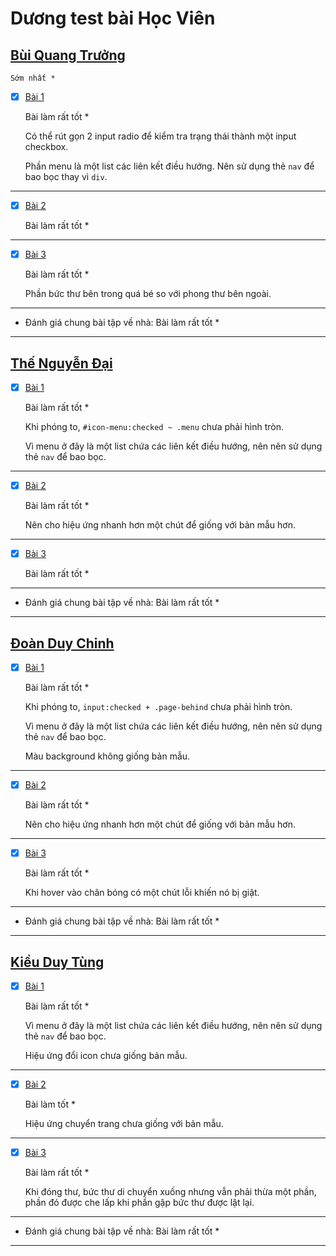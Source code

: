 # Dương test bài Học Viên

## [Bùi Quang Trưởng](https://okazakitruong.github.io/BQTruong-F8-K2-Offline/Day10/index.html)

    Sớm nhất *

- [x] [Bài 1](https://okazakitruong.github.io/BQTruong-F8-K2-Offline/Day10/index.html)

  Bài làm rất tốt \*

  Có thể rút gọn 2 input radio để kiểm tra trạng thái thành một input checkbox.

  Phần menu là một list các liên kết điều hướng. Nên sử dụng thẻ `nav` để bao bọc thay vì `div`.

---

- [x] [Bài 2](https://okazakitruong.github.io/BQTruong-F8-K2-Offline/Day10/index.html)

  Bài làm rất tốt \*

---

- [x] [Bài 3](https://okazakitruong.github.io/BQTruong-F8-K2-Offline/Day10/index.html)

  Bài làm rất tốt \*

  Phần bức thư bên trong quá bé so với phong thư bên ngoài.

---

- Đánh giá chung bài tập về nhà: Bài làm rất tốt \*

---

## [Thế Nguyễn Đại](https://daithehh04.github.io/fullstack/day10)

- [x] [Bài 1](https://daithehh04.github.io/fullstack/day10)

  Bài làm rất tốt \*

  Khi phóng to, `#icon-menu:checked ~ .menu` chưa phải hình tròn.

  Vì menu ở đây là một list chứa các liên kết điều hướng, nên nên sử dụng thẻ `nav` để bao bọc.

---

- [x] [Bài 2](https://daithehh04.github.io/fullstack/day10)

  Bài làm rất tốt \*

  Nên cho hiệu ứng nhanh hơn một chút để giống với bản mẫu hơn.

---

- [x] [Bài 3](https://daithehh04.github.io/fullstack/day10)

  Bài làm rất tốt \*

---

- Đánh giá chung bài tập về nhà: Bài làm rất tốt \*

---

## [Đoàn Duy Chinh](https://duychinh.github.io/f8-fullstack-KS2/Day-10/index.html)

- [x] [Bài 1](https://duychinh.github.io/f8-fullstack-KS2/Day-10/index.html)

  Bài làm rất tốt \*

  Khi phóng to, `input:checked + .page-behind` chưa phải hình tròn.

  Vì menu ở đây là một list chứa các liên kết điều hướng, nên nên sử dụng thẻ `nav` để bao bọc.

  Màu background không giống bản mẫu.

---

- [x] [Bài 2](https://duychinh.github.io/f8-fullstack-KS2/Day-10/index.html)

  Bài làm rất tốt \*

  Nên cho hiệu ứng nhanh hơn một chút để giống với bản mẫu hơn.

---

- [x] [Bài 3](https://duychinh.github.io/f8-fullstack-KS2/Day-10/index.html)

  Bài làm rất tốt \*

  Khi hover vào chân bóng có một chút lỗi khiến nó bị giật.

---

- Đánh giá chung bài tập về nhà: Bài làm rất tốt \*

---

## [Kiều Duy Tùng](https://stung16.github.io/ex_f8-fullstack/day10)

- [x] [Bài 1](https://stung16.github.io/ex_f8-fullstack/day10)

  Bài làm rất tốt \*

  Vì menu ở đây là một list chứa các liên kết điều hướng, nên nên sử dụng thẻ `nav` để bao bọc.

  Hiệu ứng đổi icon chưa giống bản mẫu.

---

- [x] [Bài 2](https://stung16.github.io/ex_f8-fullstack/day10)

  Bài làm tốt \*

  Hiệu ứng chuyển trang chưa giống với bản mẫu.

---

- [x] [Bài 3](https://stung16.github.io/ex_f8-fullstack/day10)

  Bài làm rất tốt \*

  Khi đóng thư, bức thư di chuyển xuống nhưng vẫn phải thừa một phần, phần đó được che lấp khi phần gập bức thư được lật lại.

---

- Đánh giá chung bài tập về nhà: Bài làm rất tốt \*

---
